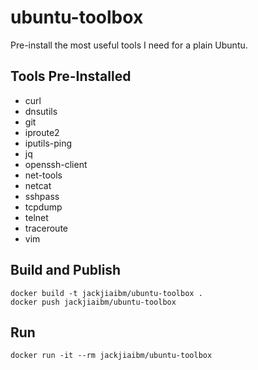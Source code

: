 # ubuntu-toolbox

Pre-install the most useful tools I need for a plain Ubuntu.

## Tools Pre-Installed

- curl
- dnsutils
- git
- iproute2
- iputils-ping
- jq
- openssh-client
- net-tools
- netcat
- sshpass
- tcpdump
- telnet
- traceroute
- vim

## Build and Publish

```
docker build -t jackjiaibm/ubuntu-toolbox .
docker push jackjiaibm/ubuntu-toolbox
```

## Run

```
docker run -it --rm jackjiaibm/ubuntu-toolbox
```
